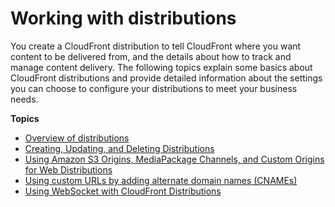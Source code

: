 # Working with distributions<a name="distribution-working-with"></a>

You create a CloudFront distribution to tell CloudFront where you want content to be delivered from, and the details about how to track and manage content delivery\. The following topics explain some basics about CloudFront distributions and provide detailed information about the settings you can choose to configure your distributions to meet your business needs\.

**Topics**
+ [Overview of distributions](distribution-overview.md)
+ [Creating, Updating, and Deleting Distributions](distribution-create-delete.md)
+ [Using Amazon S3 Origins, MediaPackage Channels, and Custom Origins for Web Distributions](DownloadDistS3AndCustomOrigins.md)
+ [Using custom URLs by adding alternate domain names \(CNAMEs\)](CNAMEs.md)
+ [Using WebSocket with CloudFront Distributions](distribution-working-with.websockets.md)